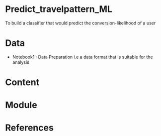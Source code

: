 # Predict_travelpattern_ML

To build a classifier that would predict the conversion-likelihood of a user

# Data

- Notebook1 : Data Preparation i.e a data format that is suitable for the analysis

# Content

# Module

# References
